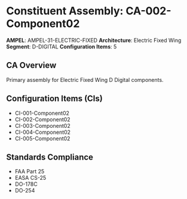 # Constituent Assembly: CA-002-Component02

**AMPEL**: AMPEL-31-ELECTRIC-FIXED
**Architecture**: Electric Fixed Wing
**Segment**: D-DIGITAL
**Configuration Items**: 5

## CA Overview
Primary assembly for Electric Fixed Wing D Digital components.

## Configuration Items (CIs)
- CI-001-Component02
- CI-002-Component02
- CI-003-Component02
- CI-004-Component02
- CI-005-Component02

## Standards Compliance
- FAA Part 25
- EASA CS-25
- DO-178C
- DO-254
